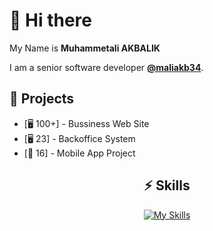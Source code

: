 

# 👋 Hi there 

My Name is **Muhammetali AKBALIK**
  
I am a senior software developer [**@maliakb34**](https://github.com/maliakb34).

## 🚧 Projects

- [🖥 100+] - Bussiness Web Site
- [🖥 23] - Backoffice System
- [📱 16] - Mobile App Project


<div align="center">

## ⚡️ Skills

[![My Skills](https://skillicons.dev/icons?i=vscode,arduino,aws,bash,bootstrap,dotnet,c,cs,cpp,cloudflare,codepen,html,css,wordpress,less,jquery,java,flutter,swift,dart,gradle,docker,kubernetes,figma,git,ps,ai,mysql,postgres,postman,powershell,raspberrypi,redis,github)](https://skillicons.dev)

</div>


<!--
**AnilSeervi/AnilSeervi** is a ✨ _special_ ✨ repository because its `README.md` (this file) appears on your GitHub profile.

Here are some ideas to get you started:

- 🔭 I’m currently working on ...
- 🌱 I’m currently learning ...
- 👯 I’m looking to collaborate on ...
- 🤔 I’m looking for help with ...
- 💬 Ask me about ...
- 📫 How to reach me: ...
- 😄 Pronouns: ...
- ⚡ Fun fact: ...
  -->
